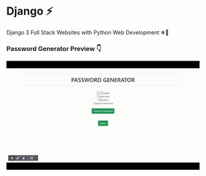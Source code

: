 # Django ⚡
Django 3 Full Stack Websites with Python Web Development ❄🗽

### Password Generator Preview 👇

<p>
<img width="750" src="https://github.com/Ruhul12/Django/blob/main/gif_previews/password_genarator_preview.gif">
</p>
